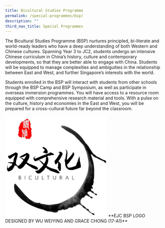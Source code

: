```yaml
---
title: Bicultural Studies Programme
permalink: /special-programmes/bsp/
description: ""
third_nav_title: Special Programmes
---
```

The Bicultural Studies Programme (BSP) nurtures principled, bi-literate and world-ready leaders who have a deep understanding of both Western and Chinese cultures. Spanning Year 3 to JC2, students undergo an intensive Chinese curriculum in China’s history, culture and contemporary developments, so that they are better able to engage with China. Students will be equipped to manage complexities and ambiguities in the relationship between East and West, and further Singapore’s interests with the world.

Students enrolled in the BSP will interact with students from other schools through the BSP Camp and BSP Symposium, as well as participate in overseas immersion programmes. You will have access to a resource room equipped with comprehensive research material and tools. With a pulse on the culture, history and economies in the East and West, you will be prepared for a cross-cultural future far beyond the classroom.

<img src="/images/BSPC_Logo.jpeg" style="width:65%">
**EJC BSP LOGO DESIGNED BY WU WEIYING AND GRACE CHONG (17-A1)**